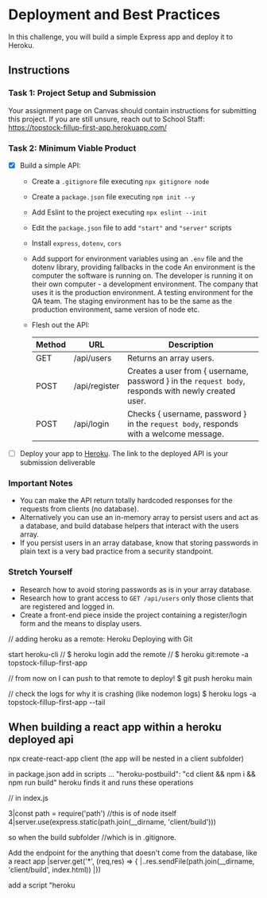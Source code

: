 # Deployment and Best Practices

In this challenge, you will build a simple Express app and deploy it to Heroku.

## Instructions

### Task 1: Project Setup and Submission

Your assignment page on Canvas should contain instructions for submitting this project. If you are still unsure, reach out to School Staff: https://topstock-fillup-first-app.herokuapp.com/

### Task 2: Minimum Viable Product

- [X] Build a simple API:

  - Create a `.gitignore` file executing `npx gitignore node`
  - Create a `package.json` file executing `npm init --y`
  - Add Eslint to the project executing `npx eslint --init`
  - Edit the `package.json` file to add `"start"` and `"server"` scripts
  - Install `express`, `dotenv`, `cors`
  - Add support for environment variables using an `.env` file and the dotenv library, providing fallbacks in the code
  An environment is the computer the software is running on. The developer is running it on their own computer - a development environment.  The company that uses it is the production environment.  A testing environment for the QA team.  The staging environment has to be the same as the production environment, same version of node etc.

  - Flesh out the API:

    | Method | URL           | Description                                                                                         |
    | ------ | ------------- | ----------------------------------------------------------------------------------------------      |
    | GET    | /api/users    | Returns an array users.                                                                             |
    | POST   | /api/register | Creates a user from { username, password } in the `request body`, responds with newly created user. |
    | POST   | /api/login    | Checks { username, password } in the `request body`, responds with a welcome message.               |

- [ ] Deploy your app to [Heroku](https://heroku.com). The link to the deployed API is your submission deliverable

### Important Notes

- You can make the API return totally hardcoded responses for the requests from clients (no database).
- Alternatively you can use an in-memory array to persist users and act as a database, and build database helpers that interact with the users array.
- If you persist users in an array database, know that storing passwords in plain text is a very bad practice from a security standpoint.

### Stretch Yourself

- Research how to avoid storing passwords as is in your array database.
- Research how to grant access to `GET /api/users` only those clients that are registered and logged in.
- Create a front-end piece inside the project containing a register/login form and the means to display users.

// adding heroku as a remote: Heroku Deploying with Git

start heroku-cli // $ heroku login
add the remote // $ heroku git:remote -a topstock-fillup-first-app

// from now on I can push to that remote to deploy! 
 $ git push heroku main

// check the logs for why it is crashing (like nodemon logs)
 $ heroku logs -a topstock-fillup-first-app --tail

## When building a react app within a heroku deployed api
npx create-react-app client (the app will be nested in a client subfolder)

in package.json add in scripts ... "heroku-postbuild": "cd client && npm i && npm run build" 
 heroku finds it and runs these operations

// in index.js 

3|const path = require('path') //this is of node itself
4|server.use(express.static(path.join(__dirname, 'client/build')))

so when the build subfolder //which is in .gitignore.  

Add the endpoint for the anything that doesn't come from the database, like a react app
|server.get('*', (req,res) => {
|..res.sendFile(path.join(__dirname, 'client/build', index.html))
|})


add a script "heroku